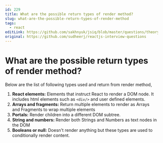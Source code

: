 ```yaml
---
id: 229
title: What are the possible return types of render method?
slug: what-are-the-possible-return-types-of-render-method
tags:
  - react
editLink: https://github.com/sakhnyuk/jsiq/blob/master/questions/theory/react/229.md
original: https://github.com/sudheerj/reactjs-interview-questions
---
```


# What are the possible return types of render method?

Below are the list of following types used and return from render method,

1. **React elements:** Elements that instruct React to render a DOM node. It includes html elements such as `<div/>` and user defined elements.
2. **Arrays and fragments:** Return multiple elements to render as Arrays and Fragments to wrap multiple elements
3. **Portals:** Render children into a different DOM subtree.
4. **String and numbers:** Render both Strings and Numbers as text nodes in the DOM
5. **Booleans or null:** Doesn't render anything but these types are used to conditionally render content.
